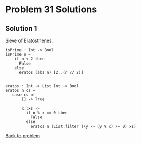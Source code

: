 # Problem 31 Solutions

## Solution 1
Sieve of Eratosthenes. 
```
isPrime : Int -> Bool
isPrime n = 
    if n < 2 then
      False
    else
      eratos (abs n) [2..(n // 2)]


eratos : Int -> List Int -> Bool
eratos n cs = 
   case cs of
       [] -> True
       
       x::xs ->
         if n % x == 0 then
           False
         else
           eratos n (List.filter (\y -> (y % x) /= 0) xs)   
```

[Back to problem](problem_31.md)